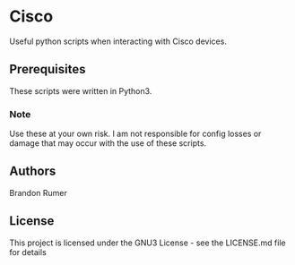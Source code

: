 # Cisco
Useful python scripts when interacting with Cisco devices.

## Prerequisites

These scripts were written in Python3.

### Note

Use these at your own risk. I am not responsible for config losses or damage that may occur with the use of these scripts.

## Authors

Brandon Rumer

## License

This project is licensed under the GNU3 License - see the LICENSE.md file for details
